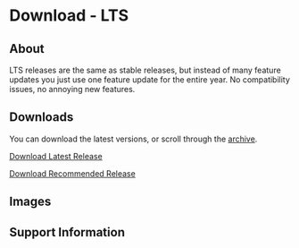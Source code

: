 # Download - LTS
## About
LTS releases are the same as stable releases, but instead of many feature updates you just use one feature update for the entire year. No compatibility issues, no annoying new features.
## Downloads
You can download the latest versions, or scroll through the [archive](https://phantomzx77.github.io/Wave/Archive).

[Download Latest Release]()

[Download Recommended Release]()

## Images

## Support Information
